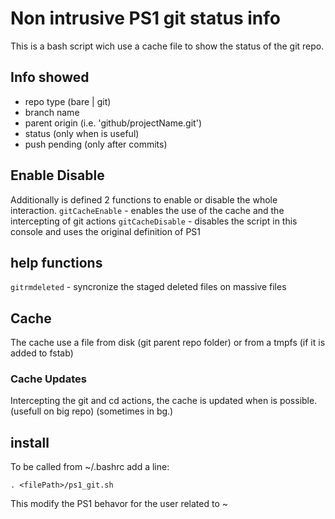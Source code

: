 # Non intrusive PS1 git status info 
  This is a bash script wich use a cache file to show the status of the git repo.

## Info showed
* repo type (bare | git)
* branch name
* parent origin (i.e. 'github/projectName.git')
* status	(only when is useful)
* push pending  (only after commits)

## Enable Disable
  Additionally is defined 2 functions to enable or disable the whole interaction.
  ```gitCacheEnable```   - enables the use of the cache and the intercepting of git actions
  ```gitCacheDisable```  - disables the script in this console and uses the original definition of PS1

## help functions
  ```gitrmdeleted```   - syncronize the staged deleted files on massive files
  

## Cache
 The cache use a file from disk (git parent repo folder) or from a tmpfs (if it is added to fstab)

### Cache Updates
  Intercepting the git and cd actions, the cache is updated when is possible. (usefull on big repo)
  (sometimes in bg.)


## install
  To be called from ~/.bashrc add a line:

 ```. <filePath>/ps1_git.sh```
 
  This modify the PS1 behavor for the user related to ~
 
